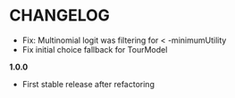 # CHANGELOG

- Fix: Multinomial logit was filtering for < -minimumUtility
- Fix initial choice fallback for TourModel

**1.0.0**

- First stable release after refactoring
